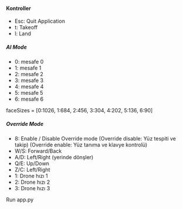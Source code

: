 ﻿
#### Kontroller
- Esc: Quit Application
- t: Takeoff
- l: Land

##### AI Mode

- 0: mesafe 0
- 1: mesafe 1
- 2: mesafe 2
- 3: mesafe 3
- 4: mesafe 4
- 5: mesafe 5
- 6: mesafe 6

faceSizes = [0:1026, 1:684, 2:456, 3:304, 4:202, 5:136, 6:90]

##### Override Mode
- 8:	Enable / Disable Override mode
		(Override disable: Yüz tespiti ve takip)
		(Override enable: Yüz tanıma ve klavye kontrolü)
- W/S: 	Forward/Back
- A/D: 	Left/Right (yerinde dönşler)
- Q/E: 	Up/Down
- Z/C: 	Left/Right
- 1: 	Drone hızı 1
- 2: 	Drone hızı 2
- 3: 	Drone hızı 3


Run app.py